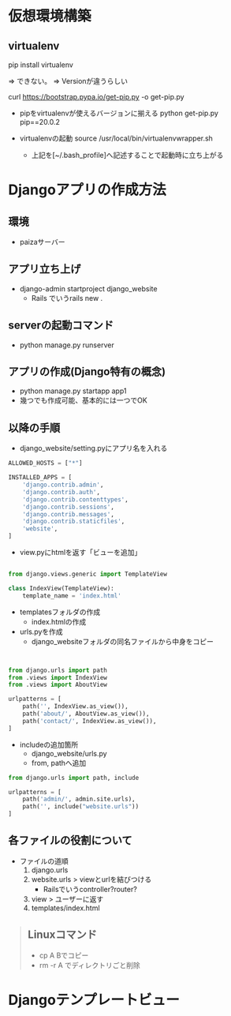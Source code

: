 # 仮想環境構築
## virtualenv
pip install virtualenv

=> できない。
=> Versionが違うらしい


curl https://bootstrap.pypa.io/get-pip.py -o get-pip.py
- pipをvirtualenvが使えるバージョンに揃える
python get-pip.py pip==20.0.2

- virtualenvの起動
source /usr/local/bin/virtualenvwrapper.sh
    - 上記を[~/.bash_profile]へ記述することで起動時に立ち上がる



# Djangoアプリの作成方法

## 環境
- paizaサーバー

## アプリ立ち上げ
- django-admin startproject django_website
    - Rails でいうrails new .

## serverの起動コマンド
-  python manage.py runserver

## アプリの作成(Django特有の概念)
- python manage.py startapp app1
- 幾つでも作成可能、基本的には一つでOK

## 以降の手順
- django_website/setting.pyにアプリ名を入れる
```python
ALLOWED_HOSTS = ["*"]

INSTALLED_APPS = [
    'django.contrib.admin',
    'django.contrib.auth',
    'django.contrib.contenttypes',
    'django.contrib.sessions',
    'django.contrib.messages',
    'django.contrib.staticfiles',
    'website',
]

```
- view.pyにhtmlを返す「ビューを追加」
```python

from django.views.generic import TemplateView

class IndexView(TemplateView):
    template_name = 'index.html'


```

- templatesフォルダの作成
    - index.htmlの作成
- urls.pyを作成
    - django_websiteフォルダの同名ファイルから中身をコピー

```python


from django.urls import path
from .views import IndexView
from .views import AboutView

urlpatterns = [
    path('', IndexView.as_view()),    
    path('about/', AboutView.as_view()),    
    path('contact/', IndexView.as_view()),    
]

```
- includeの追加箇所
    - django_website/urls.py
    - from, pathへ追加
```python
from django.urls import path, include

urlpatterns = [
    path('admin/', admin.site.urls),
    path('', include("website.urls"))
]
```



## 各ファイルの役割について

- ファイルの道順
    1. django.urls 
    1. website.urls > viewとurlを結びつける
        - Railsでいうcontroller?router?
    1. view > ユーザーに返す 
    1. templates/index.html

> ## Linuxコマンド
>- cp A Bでコピー
>- rm -r A でディレクトリごと削除


# Djangoテンプレートビュー


